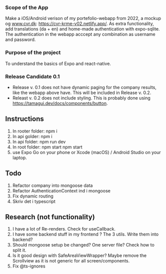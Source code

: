 ### Scope of the App

Make a iOS/Android verison of my portefolio-webapp from 2022, a mockup og www.cvr.dk: https://cvr-krme-v02.netlify.app/. As extra functionality, add translations (da + en) and home-made authentication with expo-sqlite. The authentication in the webapp acccept any combination as username and password.

### Purpose of the project

To understand the basics of Expo and react-native.

### Release Candidate 0.1

- Release v. 0.1 does not have dynamic paging for the company results, like the webapp above have. This will be included in Release v. 0.2.
- Releast v. 0.2 does not include styling. This is probably done using https://tamagui.dev/docs/components/button.

## Instructions

1. In rooter folder: npm i
2. In api golder: npm i
3. In api folder: npm run dev
4. In root folder: npm start
   npm start
5. use Expo Go on your phone or Xcode (macOS) / Android Studio on your laptop.

## Todo

1. Refactor company into mongoose data
2. Refactor AuthenticationContext ind i mongoose
3. Fix dynamic routing
4. Skriv det i typescript

## Research (not functionality)

1. I have a lot of Re-renders. Check for useCallback.
2. I have some backend stuff in my frontend ? The 3 utils. Write them into backend?
3. Should mongoose setup be changed? One server file? Check how to split it.
4. Is it good design with SafeAreaViewWrapper? Maybe remove the Scrollview as it is not generic for all screen/components.
5. Fix @ts-ignores
